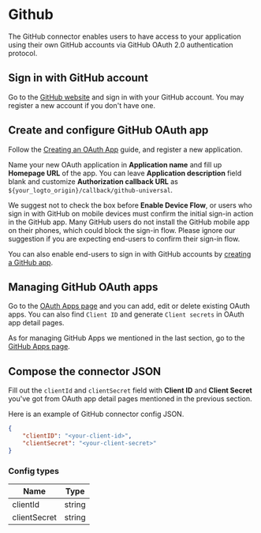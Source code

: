 # Github

The GitHub connector enables users to have access to your application using their own GitHub accounts via GitHub OAuth 2.0 authentication protocol.

## Sign in with GitHub account

Go to the [GitHub website](https://github.com/) and sign in with your GitHub account. You may register a new account if you don't have one.

## Create and configure GitHub OAuth app

Follow the [Creating an OAuth App](https://docs.github.com/en/developers/apps/building-oauth-apps/creating-an-oauth-app) guide, and register a new application.

Name your new OAuth application in **Application name** and fill up **Homepage URL** of the app.
You can leave **Application description** field blank and customize **Authorization callback URL** as `${your_logto_origin}/callback/github-universal`.

We suggest not to check the box before **Enable Device Flow**, or users who sign in with GitHub on mobile devices must confirm the initial sign-in action in the GitHub app. Many GitHub users do not install the GitHub mobile app on their phones, which could block the sign-in flow. Please ignore our suggestion if you are expecting end-users to confirm their sign-in flow.

You can also enable end-users to sign in with GitHub accounts by [creating a GitHub app](https://docs.github.com/en/developers/apps/building-github-apps/creating-a-github-app).

## Managing GitHub OAuth apps

Go to the [OAuth Apps page](https://github.com/settings/developers) and you can add, edit or delete existing OAuth apps.
You can also find `Client ID` and generate `Client secrets` in OAuth app detail pages.

As for managing GitHub Apps we mentioned in the last section, go to the [GitHub Apps page](https://github.com/settings/apps).

## Compose the connector JSON

Fill out the `clientId` and `clientSecret` field with **Client ID** and **Client Secret** you've got from OAuth app detail pages mentioned in the previous section.

Here is an example of GitHub connector config JSON.

```json
{
    "clientID": "<your-client-id>",
    "clientSecret": "<your-client-secret>"
}
```

### Config types

| Name         | Type   |
|--------------|--------|
| clientId     | string |
| clientSecret | string |
